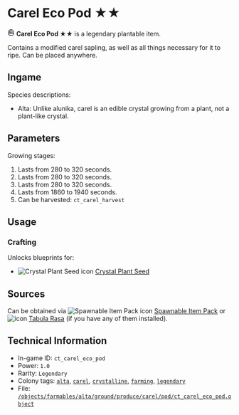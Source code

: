# Carel Eco Pod ★★

<img src="https://raw.githubusercontent.com/Ceterai/Enternia/main/objects/farmables/alta/ground/produce/carel/pod/icon.png" alt="Carel Eco Pod ★★ icon" loading="lazy" width="auto" height="16px"/> **Carel Eco Pod ★★** is a legendary plantable item.

Contains a modified carel sapling, as well as all things necessary for it to ripe. Can be placed anywhere.

## Ingame

Species descriptions:

- Alta: Unlike alunika, carel is an edible crystal growing from a plant, not a plant-like crystal.

## Parameters

Growing stages:

1. Lasts from 280 to 320 seconds.
2. Lasts from 280 to 320 seconds.
3. Lasts from 280 to 320 seconds.
4. Lasts from 1860 to 1940 seconds.
5. Can be harvested:
`ct_carel_harvest`

## Usage

### Crafting

Unlocks blueprints for:

- <img src="https://starbounder.org/mediawiki/images/0/01/Crystal_Plant_Crop.png" alt="Crystal Plant Seed icon" loading="lazy" width="15px" height="14px"/> [Crystal Plant Seed](https://starbounder.org/Crystal_Plant_Seed)

## Sources

Can be obtained via <img src="https://raw.githubusercontent.com/Silverfeelin/Starbound-SpawnableItemPack/master/interface/sip/iconSmall.png" alt="Spawnable Item Pack icon" width="18" height="14"/> [Spawnable Item Pack](https://steamcommunity.com/sharedfiles/filedetails/?id=733665104) or <img src="https://steamuserimages-a.akamaihd.net/ugc/263843960696222713/3EC9A7C005541F7D577EBCB8C5736B4EFC9973D6/" alt="icon" width="8" height="12"/> [Tabula Rasa](https://community.playstarbound.com/resources/the-tabula-rasa.3222/) (if you have any of them installed).

## Technical Information

- In-game ID: `ct_carel_eco_pod`
- Power: `1.0`
- Rarity: `Legendary`
- Colony tags: [`alta`](https://ceterai.github.io/MyEnternia/Wiki/Tags/Alta), [`carel`](https://ceterai.github.io/MyEnternia/Wiki/Tags/Carel), [`crystalline`](https://ceterai.github.io/MyEnternia/Wiki/Tags/Crystalline), [`farming`](https://ceterai.github.io/MyEnternia/Wiki/Tags/Farming), [`legendary`](https://ceterai.github.io/MyEnternia/Wiki/Tags/Legendary)
- File: [`/objects/farmables/alta/ground/produce/carel/pod/ct_carel_eco_pod.object`](https://github.com/Ceterai/Enternia/blob/main/objects/farmables/alta/ground/produce/carel/pod/ct_carel_eco_pod.object)
